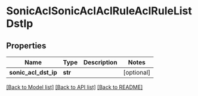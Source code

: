 # SonicAclSonicAclAclRuleAclRuleListDstIp

## Properties
Name | Type | Description | Notes
------------ | ------------- | ------------- | -------------
**sonic_acl_dst_ip** | **str** |  | [optional] 

[[Back to Model list]](../README.md#documentation-for-models) [[Back to API list]](../README.md#documentation-for-api-endpoints) [[Back to README]](../README.md)


